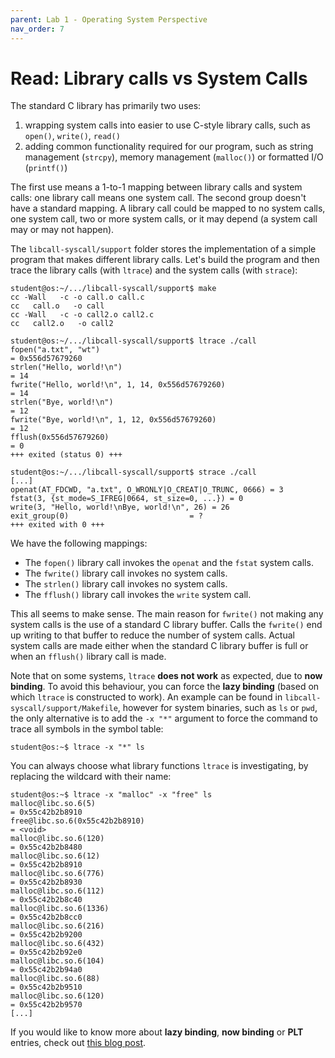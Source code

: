 ```yaml
---
parent: Lab 1 - Operating System Perspective
nav_order: 7
---
```


# Read: Library calls vs System Calls

The standard C library has primarily two uses:

1. wrapping system calls into easier to use C-style library calls, such as `open()`, `write()`, `read()`
1. adding common functionality required for our program, such as string management (`strcpy`), memory management (`malloc()`) or formatted I/O (`printf()`)

The first use means a 1-to-1 mapping between library calls and system calls: one library call means one system call.
The second group doesn't have a standard mapping.
A library call could be mapped to no system calls, one system call, two or more system calls, or it may depend (a system call may or may not happen).

The `libcall-syscall/support` folder stores the implementation of a simple program that makes different library calls.
Let's build the program and then trace the library calls (with `ltrace`) and the system calls (with `strace`):

```console
student@os:~/.../libcall-syscall/support$ make
cc -Wall   -c -o call.o call.c
cc   call.o   -o call
cc -Wall   -c -o call2.o call2.c
cc   call2.o   -o call2

student@os:~/.../libcall-syscall/support$ ltrace ./call
fopen("a.txt", "wt")                                                                                             = 0x556d57679260
strlen("Hello, world!\n")                                                                                        = 14
fwrite("Hello, world!\n", 1, 14, 0x556d57679260)                                                                 = 14
strlen("Bye, world!\n")                                                                                          = 12
fwrite("Bye, world!\n", 1, 12, 0x556d57679260)                                                                   = 12
fflush(0x556d57679260)                                                                                           = 0
+++ exited (status 0) +++

student@os:~/.../libcall-syscall/support$ strace ./call
[...]
openat(AT_FDCWD, "a.txt", O_WRONLY|O_CREAT|O_TRUNC, 0666) = 3
fstat(3, {st_mode=S_IFREG|0664, st_size=0, ...}) = 0
write(3, "Hello, world!\nBye, world!\n", 26) = 26
exit_group(0)                           = ?
+++ exited with 0 +++
```

We have the following mappings:

- The `fopen()` library call invokes the `openat` and the `fstat` system calls.
- The `fwrite()` library call invokes no system calls.
- The `strlen()` library call invokes no system calls.
- The `fflush()` library call invokes the `write` system call.

This all seems to make sense.
The main reason for `fwrite()` not making any system calls is the use of a standard C library buffer.
Calls the `fwrite()` end up writing to that buffer to reduce the number of system calls.
Actual system calls are made either when the standard C library buffer is full or when an `fflush()` library call is made.

Note that on some systems, `ltrace` **does not work** as expected, due to **now binding**.
To avoid this behaviour, you can force the **lazy binding** (based on which `ltrace` is constructed to work).
An example can be found in `libcall-syscall/support/Makefile`, however for system binaries, such as `ls` or `pwd`, the only alternative is to add the `-x "*"` argument to force the command to trace all symbols in the symbol table:

```console
student@os:~$ ltrace -x "*" ls
```

You can always choose what library functions `ltrace` is investigating, by replacing the wildcard with their name:

```console
student@os:~$ ltrace -x "malloc" -x "free" ls
malloc@libc.so.6(5)                                                    = 0x55c42b2b8910
free@libc.so.6(0x55c42b2b8910)                                         = <void>
malloc@libc.so.6(120)                                                  = 0x55c42b2b8480
malloc@libc.so.6(12)                                                   = 0x55c42b2b8910
malloc@libc.so.6(776)                                                  = 0x55c42b2b8930
malloc@libc.so.6(112)                                                  = 0x55c42b2b8c40
malloc@libc.so.6(1336)                                                 = 0x55c42b2b8cc0
malloc@libc.so.6(216)                                                  = 0x55c42b2b9200
malloc@libc.so.6(432)                                                  = 0x55c42b2b92e0
malloc@libc.so.6(104)                                                  = 0x55c42b2b94a0
malloc@libc.so.6(88)                                                   = 0x55c42b2b9510
malloc@libc.so.6(120)                                                  = 0x55c42b2b9570
[...]
```

If you would like to know more about **lazy binding**, **now binding** or **PLT** entries, check out [this blog post](https://maskray.me/blog/2021-09-19-all-about-procedure-linkage-table).
